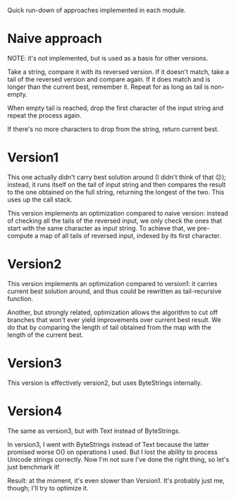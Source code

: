 Quick run-down of approaches implemented in each module.

Naive approach
==============

NOTE: it's not implemented, but is used as a basis for other versions.

Take a string, compare it with its reversed version. If it doesn't match, take
a tail of the reversed version and compare again. If it does match and is
longer than the current best, remember it. Repeat for as long as tail is
non-empty.

When empty tail is reached, drop the first character of the input string and
repeat the process again.

If there's no more characters to drop from the string, return current best.

Version1
========

This one actually didn't carry best solution around (I didn't think of that ☹);
instead, it runs itself on the tail of input string and then compares the
result to the one obtained on the full string, returning the longest of the
two. This uses up the call stack.

This version implements an optimization compared to naive version: instead of
checking all the tails of the reversed input, we only check the ones that start
with the same character as input string. To achieve that, we pre-compute a map
of all tails of reversed input, indexed by its first character.

Version2
========

This version implements an optimization compared to version1: it carries
current best solution around, and thus could be rewritten as tail-recursive
function.

Another, but strongly related, optimization allows the algorithm to cut off
branches that won't ever yield improvements over current best result. We do
that by comparing the length of tail obtained from the map with the length of
the current best.

Version3
========

This version is effectively version2, but uses ByteStrings internally.

Version4
========

The same as version3, but with Text instead of ByteStrings.

In version3, I went with ByteStrings instead of Text because the latter
promised worse O() on operations I used. But I lost the ability to process
Unicode strings correctly. Now I'm not sure I've done the right thing, so let's
just benchmark it!

Result: at the moment, it's even slower than Version1. It's probably just me,
though; I'll try to optimize it.
